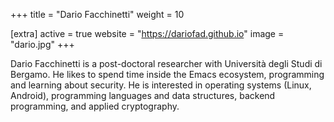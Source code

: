 +++
title = "Dario Facchinetti"
weight = 10

[extra]
active = true
website = "https://dariofad.github.io"
image = "dario.jpg"
+++

Dario Facchinetti is a post-doctoral researcher with Università degli Studi
di Bergamo. He likes to spend time inside the Emacs ecosystem, programming and
learning about security. He is interested in operating systems (Linux, Android),
programming languages and data structures, backend programming, and applied
cryptography.